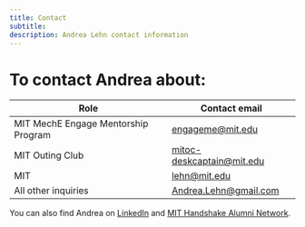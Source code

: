 ```yaml
---
title: Contact
subtitle: 
description: Andrea Lehn contact information 
---
```


# To contact Andrea about:

| Role                                | Contact email             |
|-------------------------------------|---------------------------|
| MIT MechE Engage Mentorship Program | engageme@mit.edu          |
| MIT Outing Club                     | mitoc-deskcaptain@mit.edu |
| MIT                                 | lehn@mit.edu              |
| All other inquiries                 | Andrea.Lehn@gmail.com     |

You can also find Andrea on [LinkedIn](https://www.linkedin.com/in/amlehn/) and [MIT Handshake Alumni Network](https://app.joinhandshake.com/stu/users/18825035).
